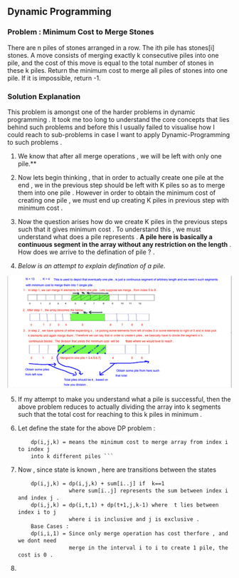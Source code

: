 ##  Dynamic Programming 

### Problem : Minimum Cost to Merge Stones
There are n piles of stones arranged in a row. The ith pile has stones[i] stones.
A move consists of merging exactly k consecutive piles into one pile, and the cost of this move is equal to the total number of stones in these k piles.
Return the minimum cost to merge all piles of stones into one pile. If it is impossible, return -1.

### Solution Explanation

This problem is amongst one of the harder problems in dynamic programming . It took me too long to understand the core concepts that lies behind such problems and before this I usually failed to visualise how I could reach to sub-problems in case I want to apply Dynamic-Programming to such problems .


1. We know that after all merge operations , we will be left with only one pile.**

2. Now lets begin thinking , that in order to actually create one pile at the end , we
   in the previous step should be left with  K piles so as to merge them into one pile . However in order to obtain the minimum cost of creating one pile , we must end up creating K piles in previous step with minimum cost .

3. Now the question arises how do we create K piles in the previous steps such that
   it gives minimum cost . To understand this , we must understand what does a pile
   represents . **A pile here is basically a continuous segment in the array without any restriction on the length** . How does we arrive to the defination of pile ? .

 4. *Below is an attempt to explain defination of a pile.* 

   ![Description of a pile](/images/Screenshot.png) 


5. If my attempt to make you understand what a pile is successful, then the above problem
   reduces to actually dividing the array into k segments such that the total cost for 
   reaching to this k piles in minimum . 

6. Let define the state for the above DP problem :

   ``` 
       dp(i,j,k) = means the minimum cost to merge array from index i to index j 
       into k different piles ```

7. Now , since state is known , here are transitions between the states 
   ``` 
       dp(i,j,k) = dp(i,j,k) + sum[i..j] if  k==1 
                   where sum[i..j] represents the sum between index i and index j .
       dp(i,j,k) = dp(i,t,1) + dp(t+1,j,k-1) where  t lies between index i to j 
                   where i is inclusive and j is exclusive .
       Base Cases :
       dp(i,i,1) = Since only merge operation has cost therfore , and we dont need 
                   merge in the interval i to i to create 1 pile, the cost is 0 . 

   ```

8. 

       

                   
        






   

 















